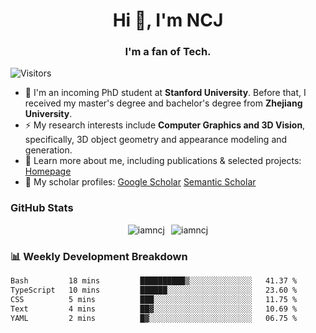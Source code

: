 <h1 align="center">Hi 👋, I'm NCJ</h1>
<h3 align="center">I'm a fan of Tech.</h3>

![Visitors](https://visitor-badge.laobi.icu/badge?page_id=iamNCJ)

- 🌱 I'm an incoming PhD student at **Stanford University**. Before that, I received my master's degree and bachelor's degree from **Zhejiang University**.
- ⚡ My research interests include **Computer Graphics and 3D Vision**, specifically, 3D object geometry and appearance modeling and generation.
- 🚀 Learn more about me, including publications & selected projects: [Homepage](https://www.chong-zeng.com)
- 📖 My scholar profiles: [Google Scholar](https://scholar.google.com/citations?user=4dID7zIAAAAJ) [Semantic Scholar](https://www.semanticscholar.org/author/Chong-Zeng/2223946708)

</p>

<h3 align="left">GitHub Stats</h3>

<div style="display: flex; gap: 10px; justify-content: center; align-items: center;">
  <img src="https://github-readme-stats.vercel.app/api?username=iamncj&show_icons=true&locale=en" alt="iamncj" />
  <img src="https://github-readme-streak-stats-omega-eight.vercel.app/?user=iamncj&card_width=467" alt="iamncj" />
</div>

<h3 align="left">📊 Weekly Development Breakdown</h3>

<!--START_SECTION:waka-->

```txt
Bash         18 mins         ██████████▒░░░░░░░░░░░░░░   41.37 %
TypeScript   10 mins         ██████░░░░░░░░░░░░░░░░░░░   23.60 %
CSS          5 mins          ███░░░░░░░░░░░░░░░░░░░░░░   11.75 %
Text         4 mins          ██▓░░░░░░░░░░░░░░░░░░░░░░   10.69 %
YAML         2 mins          █▓░░░░░░░░░░░░░░░░░░░░░░░   06.75 %
```

<!--END_SECTION:waka-->
